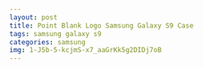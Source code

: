 ```yaml
---
layout: post
title: Point Blank Logo Samsung Galaxy S9 Case
tags: samsung galaxy s9
categories: samsung
img: 1-J5b-5-kcjmS-x7_aaGrKk5g2DIDj7oB
---
```

